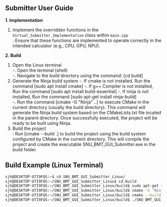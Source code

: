 
## Submitter User Guide
**1. Implementation**
   1) Implement the overridden functions in the `Virtual_Submitter_Implementation` class within `main.cpp`  
   : Ensure that these functions are implemented to operate correctly in the intended calculator (e.g., CPU, GPU, NPU).

**2. Build**  
   1) Open the Linux terminal  
  -. Open the terminal (shell)  
  -. Navigate to the build directory using the command: [cd build]
   2) Generate the Ninja build system
  -. If cmake is not installed, Run the command [sudo apt install cmake]
  -. If g++ Compiler is not installed, Run the command [sudo apt install build-essential]
  -. If ninja is not installed, Run the command [sudo apt-get install ninja-build]  
  -. Run the command [cmake -G "Ninja" ..] to execute CMake in the current directory (usually the build directory). This command will generate the Ninja build system based on the CMakeLists.txt file located in the parent directory. Once successfully executed, the project will be ready to be built using Ninja.
   4) Build the project  
   : Run [cmake --build .] to build the project using the build system configured by CMake in the current directory. This will compile the project and create the executable SNU_BMT_GUI_Submitter.exe in the build folder.

## Build Example (Linux Terminal)
```bash
sjh@DESKTOP-U7I9FQS:~$ cd SNU_BMT_GUI_Submitter_Linux/
sjh@DESKTOP-U7I9FQS:~/SNU_BMT_GUI_Submitter_Linux$ cd build
sjh@DESKTOP-U7I9FQS:~/SNU_BMT_GUI_Submitter_Linux/build$ sudo apt-get install ninja-build
sjh@DESKTOP-U7I9FQS:~/SNU_BMT_GUI_Submitter_Linux/build$ cmake -G "Ninja" ..
sjh@DESKTOP-U7I9FQS:~/SNU_BMT_GUI_Submitter_Linux/build$ cmake --build .
sjh@DESKTOP-U7I9FQS:~/SNU_BMT_GUI_Submitter_Linux/build$ ./SNU_BMT_GUI_Submitter
